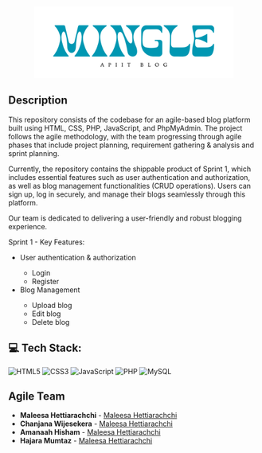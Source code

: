 <p align="Center">
<img src="https://github.com/Maleesanat01/Blog/blob/main/assets/images/BrandLogo.png" width="400">
</p>

## Description

This repository consists of the codebase for an agile-based blog platform built using HTML, CSS, PHP, JavaScript, and PhpMyAdmin. The project follows the agile methodology, with the team progressing through agile phases that include project planning, requirement gathering & analysis and sprint planning.

Currently, the repository contains the shippable product of Sprint 1, which includes essential features such as user authentication and authorization, as well as blog management functionalities (CRUD operations). Users can sign up, log in securely, and manage their blogs seamlessly through this platform.

Our team is dedicated to delivering a user-friendly and robust blogging experience.

Sprint 1 - Key Features:

<ul>
<li>User authentication & authorization</li>
  <ul>
    <li>Login</li>
    <li>Register</li>
  </ul>
<li>Blog Management</li>
    <ul>
    <li>Upload blog</li>
    <li>Edit blog</li>
      <li>Delete blog</li>
  </ul>
</ul>

## 💻 Tech Stack:

![HTML5](https://img.shields.io/badge/html5-%23E34F26.svg?style=for-the-badge&logo=html5&logoColor=white) 
![CSS3](https://img.shields.io/badge/css3-%231572B6.svg?style=for-the-badge&logo=css3&logoColor=white) 
![JavaScript](https://img.shields.io/badge/javascript-%23323330.svg?style=for-the-badge&logo=javascript&logoColor=%23F7DF1E) 
![PHP](https://img.shields.io/badge/php-%23777BB4.svg?style=for-the-badge&logo=php&logoColor=white) 
![MySQL](https://img.shields.io/badge/mysql-%2300000f.svg?style=for-the-badge&logo=mysql&logoColor=white) 

## Agile Team

- **Maleesa Hettiarachchi**  - [Maleesa Hettiarachchi](https://github.com/Maleesanat01/)
- **Chanjana Wijesekera**  - [Maleesa Hettiarachchi](https://github.com/Maleesanat01/)
- **Amanaah Hisham**  - [Maleesa Hettiarachchi](https://github.com/Maleesanat01/)
- **Hajara Mumtaz**  - [Maleesa Hettiarachchi](https://github.com/Maleesanat01/)

